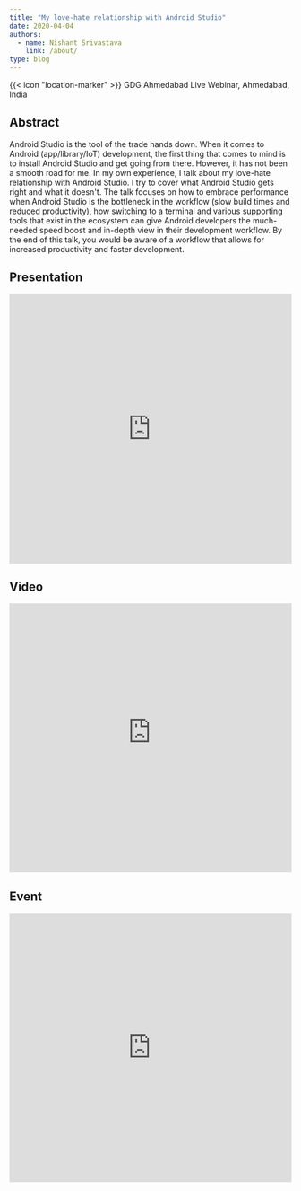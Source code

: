 ```yaml
---
title: "My love-hate relationship with Android Studio"
date: 2020-04-04
authors:
  - name: Nishant Srivastava
    link: /about/
type: blog
---
```


{{< icon "location-marker" >}} GDG Ahmedabad Live Webinar, Ahmedabad, India

<!--more-->

## Abstract

Android Studio is the tool of the trade hands down. When it comes to Android (app/library/IoT) development, the first thing that comes to mind is to install Android Studio and get going from there. However, it has not been a smooth road for me. In my own experience, I talk about my love-hate relationship with Android Studio. I try to cover what Android Studio gets right and what it doesn't. The talk focuses on how to embrace performance when Android Studio is the bottleneck in the workflow (slow build times and reduced productivity), how switching to a terminal and various supporting tools that exist in the ecosystem can give Android developers the much-needed speed boost and in-depth view in their development workflow. By the end of this talk, you would be aware of a workflow that allows for increased productivity and faster development.

## Presentation

<iframe src="https://docs.google.com/presentation/d/e/2PACX-1vRwhpbA57IPI3haF_n5CjjZ3HvCnBAVwXLWu4n1CttvH0y39HAK6GZIl0xMen6pfu0JJeu2ZOvAkwBu/embed?start=false&loop=true&delayms=3000" frameborder="0" width="100%" height="480" allowfullscreen="true" mozallowfullscreen="true" webkitallowfullscreen="true"></iframe>

## Video

<iframe width="100%" height="480" src="https://www.youtube-nocookie.com/embed/v-gHwiHsZR0" frameborder="0" allow="accelerometer; autoplay; encrypted-media; gyroscope; picture-in-picture" allowfullscreen></iframe>

## Event

<iframe src="https://web.archive.org/web/20200405150902/http://web.archive.org/screenshot/https://www.meetup.com/GDG-Ahmedabad/events/269784249/" frameborder="0" width="100%" height="480" allowfullscreen="true" mozallowfullscreen="true" webkitallowfullscreen="true"></iframe>
